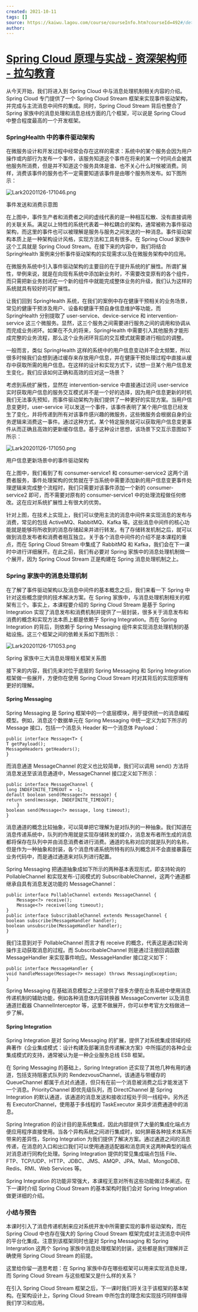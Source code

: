 ```yaml
---
created: 2021-10-11
tags: []
source: https://kaiwu.lagou.com/course/courseInfo.htm?courseId=492#/detail/pc?id=4745
author: 
---
```


# [Spring Cloud 原理与实战 - 资深架构师 - 拉勾教育](https://kaiwu.lagou.com/course/courseInfo.htm?courseId=492#/detail/pc?id=4745)


从今天开始，我们将进入到 Spring Cloud 中与消息处理机制相关内容的介绍。Spring Cloud 专门提供了一个 Spring Cloud Stream 框架来实现事件驱动架构，并完成与主流消息中间件的集成。同时，Spring Cloud Stream 背后也整合了 Spring 家族中的消息处理和消息总线方面的几个框架，可以说是 Spring Cloud 中整合程度最高的一个开发框架。

### SpringHealth 中的事件驱动架构

在微服务设计和开发过程中经常会存在这样的需求：系统中的某个服务会因为用户操作或内部行为发布一个事件，该服务知道这个事件在将来的某一个时间点会被其他服务所消费，但是并不知道这个服务具体是谁、也不关心什么时候被消费。同样，消费该事件的服务也不一定需要知道该事件是由哪个服务所发布。如下图所示：

![Lark20201126-171046.png](https://s0.lgstatic.com/i/image/M00/71/BC/Ciqc1F-_cT2AaPnWAAFG-ke1Gqk780.png)

事件发送和消费示意图

在上图中，事件生产者和消费者之间的虚线代表的是一种相互松散、没有直接调用的关联关系。满足以上特性的系统代表着一种松耦合的架构，通常被称为事件驱动架构，而这里的事件也可以被理解是服务与服务之间发送的一种消息。事件驱动架构本质上是一种架构设计风格，实现方法和工具有很多。在 Spring Cloud 家族中这个工具就是 Spring Cloud Stream。在接下来的内容中，我们将结合 SpringHealth 案例来分析事件驱动架构的实现需求以及在微服务架构中的应用。

在微服务系统中引入事件驱动架构的主要目的在于提升系统的扩展性。所谓扩展性，举例来说，就是在向现有系统中添加新业务时，不需要改变原有的各个组件，而只需把新业务封闭在一个新的组件中就能完成整体业务的升级，我们认为这样的系统就具有较好的可扩展性。

让我们回到 SpringHealth 系统，在我们的案例中存在健康干预相关的业务场景，常见的健康干预涉及用户、设备和健康干预自身信息维护等功能，而 SpringHealth 分别提取了 user-service、device-service 和 intervention-service 这三个微服务。显然，这三个服务之间需要进行服务之间的调用和协调从而完成业务闭环。如果在不久的将来，SpringHealth 中需要引入其他服务才能形成完整的业务流程，那么这个业务闭环背后的交互模式就需要进行相应的调整。

一般而言，类似 SpringHealth 这样的系统中的用户信息变动并不会太频繁，所以很多时候我们会想到通过缓存来存放用户信息，并在健康干预处理过程中直接从缓存中获取所需的用户信息。在这样的设计和实现方式下，试想一旦某个用户信息发生变化，我们应该如何正确和高效的应对这一场景？

考虑到系统扩展性，显然在 intervention-service 中直接通过访问 user-service 实时获取用户信息的服务交互模式并不是一个好的选择，因为用户信息更新的时机我们无法事先预知，而事件驱动架构为我们提供了一种更好的实现方案。当用户信息变更时，user-service 可以发送一个事件，该事件表明了某个用户信息已经发生了变化，并将传递到所有对该事件感兴趣的微服务，这些微服务会根据自身的业务逻辑来消费这一事件。通过这种方式，某个特定服务就可以获取用户信息变更事件从而正确且高效的更新缓存信息。基于这种设计思想，该场景下交互示意图如下所示：

![Lark20201126-171050.png](https://s0.lgstatic.com/i/image/M00/71/C8/CgqCHl-_cUyANr4AAAIM7JYrwbM905.png)

用户信息更新场景中的事件驱动架构

在上图中，我们看到了有 consumer-service1 和 consumer-service2 这两个消费者服务，事件处理架构的优势就在于当系统中需要添加新的用户信息变更事件处理逻辑来完成整个流程时，我们只需要对该事件添加一个新的 consumer-service2 即可，而不需要对原有的 consumer-service1 中的处理流程做任何修改。这在应对系统扩展性上有很大的优势。

针对上图，在技术上实现上，我们可以使用主流的消息中间件来实现消息的发布与消费，常见的包括 ActiveMQ、RabbitMQ、Kafka 等。这些消息中间件的核心功能就是能够将所收到的消息存储起来并进行转发。有了存储转发机制之后，就可以做到消息发布者和消费者相互独立。关于各个消息中间件的介绍不是本课程的重点，而在 Spring Cloud Stream 中集成了 RabbitMQ 和 Kafka，我们会在下一课时中进行详细展开。在此之前，我们有必要对 Spring 家族中的消息处理机制做一个展开，因为 Spring Cloud Stream 正是构建在 Spring 消息处理机制之上。

### Spring 家族中的消息处理机制

在了解了事件驱动架构以及消息中间件的基本概念之后，我们来看一下 Spring 中针对这些概念提供的技术解决方案。在 Spring 家族中，与消息处理机制相关的框架有三个。事实上，本课程要介绍的 Spring Cloud Stream 是基于 Spring Integration 实现了消息发布和消费机制并提供了一层封装，很多关于消息发布和消费的概念和实现方法本质上都是依赖于 Spring Integration。而在 Spring Integration 的背后，则依赖于 Spring Messaging 组件来实现消息处理机制的基础设施。这三个框架之间的依赖关系如下图所示：

![Lark20201126-171053.png](https://s0.lgstatic.com/i/image/M00/71/C8/CgqCHl-_cVaAeckTAAGWUPl4MVk661.png)

Spring 家族中三大消息处理相关框架关系图

接下来的内容，我们先来对位于底层的 Spring Messaging 和 Spring Integration 框架做一些展开，方便你在使用 Spring Cloud Stream 时对其背后的实现原理有更好的理解。

#### Spring Messaging

Spring Messaging 是 Spring 框架中的一个底层模块，用于提供统一的消息编程模型。例如，消息这个数据单元在 Spring Messaging 中统一定义为如下所示的 Message 接口，包括一个消息头 Header 和一个消息体 Payload：

```
public interface Message<T> {
T getPayload();
MessageHeaders getHeaders();
}
```

而消息通道 MessageChannel 的定义也比较简单，我们可以调用 send() 方法将消息发送至该消息通道中，MessageChannel 接口定义如下所示：

```
public interface MessageChannel {
long INDEFINITE_TIMEOUT = -1;
default boolean send(Message<?> message) {
return send(message, INDEFINITE_TIMEOUT);
    }
boolean send(Message<?> message, long timeout);
}
```

消息通道的概念比较抽象，可以简单把它理解为是对队列的一种抽象。我们知道在消息传递系统中，队列的作用就是实现存储转发的媒介，消息发布者所生成的消息都将保存在队列中并由消息消费者进行消费。通道的名称对应的就是队列的名称，但是作为一种抽象和封装，各个消息传递系统所特有的队列概念并不会直接暴露在业务代码中，而是通过通道来对队列进行配置。

Spring Messaging 把通道抽象成如下所示的两种基本表现形式，即支持轮询的 PollableChannel 和实现发布-订阅模式的 SubscribableChannel，这两个通道都继承自具有消息发送功能的 MessageChannel：

```
public interface PollableChannel extends MessageChannel { 
    Message<?> receive(); 
    Message<?> receive(long timeout);
}
public interface SubscribableChannel extends MessageChannel { 
boolean subscribe(MessageHandler handler); 
boolean unsubscribe(MessageHandler handler);
}
```

我们注意到对于 PollableChannel 而言才有 receive 的概念，代表这是通过轮询操作主动获取消息的过程。而 SubscribableChannel 则是通过注册回调函数 MessageHandler 来实现事件响应。MessageHandler 接口定义如下：

```
public interface MessageHandler {
void handleMessage(Message<?> message) throws MessagingException;
}
```

Spring Messaging 在基础消息模型之上还提供了很多方便在业务系统中使用消息传递机制的辅助功能，例如各种消息体内容转换器 MessageConverter 以及消息通道拦截器 ChannelInterceptor 等，这里不做展开，你可以参考官方文档做进一步了解。

#### Spring Integration

Spring Integration 是对 Spring Messaging 的扩展，提供了对系统集成领域的经典著作《企业集成模式：设计构建及部署消息传递解决方案》中所描述的各种企业集成模式的支持，通常被认为是一种企业服务总线 ESB 框架。

在 Spring Messaging 的基础上，Spring Integration 还实现了其他几种有用的通道，包括支持阻塞式队列的 RendezvousChannel，该通道与带缓存的 QueueChannel 都属于点对点通道，但只有在前一个消息被消费之后才能发送下一个消息。PriorityChannel 即优先级队列，而 DirectChannel 是 Spring Integration 的默认通道，该通道的消息发送和接收过程处于同一线程中。另外还有 ExecutorChannel，使用基于多线程的 TaskExecutor 来异步消费通道中的消息。

Spring Integration 的设计目的是系统集成，因此内部提供了大量的集成化端点方便应用程序直接使用。当各个异构系统之间进行集成时，如何屏蔽各种技术体系所带来的差异性，Spring Integration 为我们提供了解决方案。通过通道之间的消息传递，在消息的入口和出口我们可以使用通道适配器和消息网关这两种典型的端点对消息进行同构化处理。Spring Integration 提供的常见集成端点包括 File、FTP、TCP/UDP、HTTP、JDBC、JMS、AMQP、JPA、Mail、MongoDB、Redis、RMI、Web Services 等。

Spring Integration 的功能非常强大，本课程无意对所有这些功能做过多阐述。在下一课时介绍 Spring Cloud Stream 的基本架构时我们会对 Spring Integration 做更详细的介绍。

### 小结与预告

本课时引入了消息传递机制来应对系统开发中所需要实现的事件驱动架构，而在 Spring Cloud 中也存在强大的 Spring Cloud Stream 框架完成对主流消息中间件的平台化集成。注意到该框架同时也是对 Spring Messaging 和 Spring Intergration 这两个 Spring 家族中消息处理框架的封装，这些都是我们理解并正确使用 Spring Cloud Stream 的前提。

这里给你留一道思考题：在 Spring 家族中存在哪些框架可以用来实现消息处理，而 Spring Cloud Stream 与这些框架又是什么样的关系？

在引入 Spring Cloud Stream 框架之后，下一课时我们将关注于该框架的基本架构。在架构设计上，Spring Cloud Stream 中所包含的理念和实现技巧同样值得我们学习和应用。
